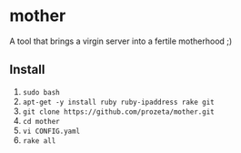 # mother

A tool that brings a virgin server into a fertile motherhood ;)

## Install

1. ```sudo bash```
2. ```apt-get -y install ruby ruby-ipaddress rake git```
3. ```git clone https://github.com/prozeta/mother.git```
4. ```cd mother```
5. ```vi CONFIG.yaml```
6. ```rake all```